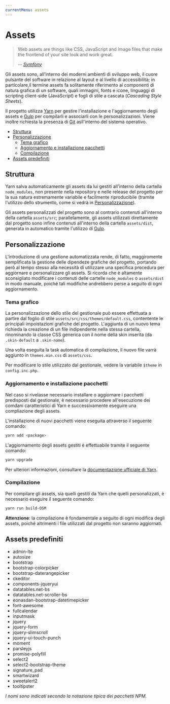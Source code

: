 ```yaml
---
currentMenu: assets
---
```


# Assets

> Web assets are things like CSS, JavaScript and image files that make the frontend of your site look and work great.
>
> \-- <cite>[Symfony](http://symfony.com/doc/current/best_practices/web-assets.html)</cite>

Gli assets sono, all’interno dei moderni ambienti di sviluppo web, il cuore pulsante del software in relazione al layout e al livello di accessibilità; in particolare,il termine assets fa solitamente riferimento ai componenti di natura grafica di un software, quali immagini, fonts e icone, linguaggi di scripting client-side (JavaScript) e fogli di stile a cascata (_Cascading Style Sheets_).

Il progetto utilizza [Yarn](https://yarnpkg.com/) per gestire l'installazione e l'aggiornamento degli assets e [Gulp](http://gulpjs.com/) per compilarli e associarli con le personalizzazioni. Viene inoltre richiesta la presenza di [Git](https://git-scm.com/) asll'interno del sistema operativo.

<!-- TOC depthFrom:2 depthTo:6 orderedList:false updateOnSave:true withLinks:true -->

- [Struttura](#struttura)
- [Personalizzazione](#personalizzazione)
    - [Tema grafico](#tema-grafico)
    - [Aggiornamento e installazione pacchetti](#aggiornamento-e-installazione-pacchetti)
    - [Compilazione](#compilazione)
- [Assets predefiniti](#assets-predefiniti)

<!-- /TOC -->

## Struttura

Yarn salva automaticamente gli assets da lui gestiti all'interno della cartella `node_modules`, non presente nella repository e nelle release del progetto per la sua natura estremamente variabile e facilmente riproducibile (tramite l'utilizzo dello strumento, come si vedrà in [Personalizzazione](#personalizzazione)).

Gli assets personalizzati del progetto sono al contrario contenuti all'interno della cartella `assets/src`; parallelamente, gli assets utilizzati direttamente dal progetto sono infine contenuti all'interno della cartella `assets/dist`, generata in automatico tramite l'utilizzo di [Gulp](http://gulpjs.com/).


## Personalizzazione

L'introduzione di una gestione automatizzata rende, di fatto, maggiromente semplificata la gestione delle dipendeze grafiche del progetto, portando però al tempo stesso alla necessità di utilizzare una specifica procedura per aggiornare e personalizzare gli assets.
Si ricorda che è altamente sconsigliato modificare i contenuti delle cartelle `node_modules` o `assets/dist` in modo manuale, poiché tali modifiche andrebbero perse a seguito di ogni aggiornamento.


### Tema grafico

La personalizzazione dello stile del gestionale può essere effettuata a partire dal foglio di stile `assets/src/css/themes/default.css`, contentente le principali impoistazioni grafiche del progetto.
L'aggiunta di un nuovo tema richieda la creazione di un file indipendente nella stessa cartella, rinominando la classe CSS generica con il nome della skin inserita (da `.skin-default` a `.skin-nome`).

Una volta eseguita la task automatica di compilazione, il nuovo file varrà aggiunto in `themes.min.css` di `assets/css`.

Per modificare lo stile utilizzato dal gestionale, vedere la variabile `$theme` in `config.inc.php`.

### Aggiornamento e installazione pacchetti

Nel caso si rivelasse necessario installare o aggiornare i pacchetti predisposti dal gestionale, è necessario procedere all'esecuzione dei comdani caratteristici di Yarn e successivamente eseguire una compliazione degli assets.

L'installazione di nuovi pacchetti viene eseguita attraverso il seguente comando:

```bash
yarn add <package>
```

L'aggiornamento degli assets gestiti è effettuabile tramite il seguente comando:

```bash
yarn upgrade
```

Per ulteriori informazioni, consultare la [documentazione ufficiale di Yarn](https://yarnpkg.com/en/docs).

### Compilazione

Per compilare gli assets, sia quelli gestiti da Yarn che quelli personalizzati, è necessario eseguire il seguente comando:

```bash
yarn run build-OSM
```

**Attenzione**: la compilazione è fondamentale a seguito di ogni modifica degli assets, poiché altrimenti i file utilizzati dal progetto non saranno aggiornati.

## Assets predefiniti

- admin-lte
- autosize
- bootstrap
- bootstrap-colorpicker
- bootstrap-daterangepicker
- ckeditor
- components-jqueryui
- datatables.net-bs
- datatables.net-scroller-bs
- eonasdan-bootstrap-datetimepicker
- font-awesome
- fullcalendar
- inputmask
- jquery
- jquery-form
- jquery-slimscroll
- jquery-ui-touch-punch
- moment
- parsleyjs
- promise-polyfill
- select2
- select2-bootstrap-theme
- signature_pad
- smartwizard
- sweetalert2
- tooltipster

_I nomi sono indicati secondo la notazione tipica dei pacchetti NPM._
